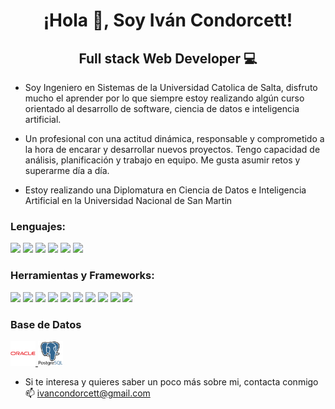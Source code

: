 <div id="header" aling="center">
  <h1 align="center">¡Hola 👋, Soy Iván Condorcett! </h1>
  <h2 align="center">Full stack Web Developer <g-emoji class="g-emoji" alias="computer" fallback-src="https://github.githubassets.com/images/icons/emoji/unicode/1f4bb.png">💻</g-emoji></h2>  
</div>

<ul dir="auto">
<li>
<p dir="auto">Soy Ingeniero en Sistemas de la Universidad Catolica de Salta, disfruto mucho el aprender por lo que siempre estoy realizando algún curso orientado al desarrollo de software, ciencia de datos e inteligencia artificial.</p>
</li>
<li>
<p dir="auto">Un profesional con una actitud dinámica, responsable y comprometido a la hora de encarar y desarrollar nuevos proyectos. Tengo capacidad de análisis, planificación y trabajo en equipo. Me gusta asumir retos y superarme día a día.</p>
</li>
<li>
<p dir="auto">Estoy realizando una Diplomatura en Ciencia de Datos e Inteligencia Artificial en la Universidad Nacional de San Martin</p>
</li>
</ul>


<h3 align="left" dir="auto">Lenguajes:</h3>  
  
  <p dir="auto">
  <img src="https://img.shields.io/badge/-HTML-yellowgreen"/>
  <img src="https://img.shields.io/badge/-CSS-blue"/>  
  <img src="https://img.shields.io/badge/-JAVASCRIPT-yellow"/>
  <img src="https://img.shields.io/badge/-JAVA -green"/>
  <img src="https://img.shields.io/badge/-PYTHON-purple"/>
  <img src="https://img.shields.io/badge/-PL/SQL-gray"/>   
  </p>
<h3 align="left" dir="auto">Herramientas y Frameworks:</h3> 
<p dir="auto">
  <img src="https://img.shields.io/badge/-Bootstrap-red"/>
  <img src="https://img.shields.io/badge/-Angular-cian"/>  
  <img src="https://img.shields.io/badge/-Heroku-violet"/>  
  <img src="https://img.shields.io/badge/-Django-green"/>
  <img src="https://img.shields.io/badge/-Docker-blue"/>
  <img src="https://img.shields.io/badge/-Git-brown"/>
  <img src="https://img.shields.io/badge/-GitHub-silver"/>   
  <img src="https://img.shields.io/badge/-Visual Studio Code-blue"/> 
  <img src="https://img.shields.io/badge/-Trello-yellowgreen"/> 
  <img src="https://img.shields.io/badge/-Jira Software-gold"/> 
  
  </p>
  <h3 align="left" dir="auto">Base de Datos</h3> 
  
  <a href="https://www.oracle.com/" rel="nofollow"> <img src="https://github.com/icondorcett/icondorcett/blob/main/oracle-original.svg" alt="Oracle" width="40" height="40" style="max-width: 100%;"> </a>
  <a href="https://www.postgresql.org" rel="nofollow"> <img src="https://raw.githubusercontent.com/devicons/devicon/master/icons/postgresql/postgresql-original-wordmark.svg" alt="postgresql" width="40" height="40" style="max-width: 100%;"></a>
  
  <ul dir="auto">
  <li>Si te interesa y quieres saber un poco más sobre mi, contacta conmigo <g-emoji class="g-emoji" alias="mailbox" fallback-src="https://github.githubassets.com/images/icons/emoji/unicode/1f4eb.png">📫</g-emoji> <a href="mailto:ivancondorcett@gmail.com">ivancondorcett@gmail.com</a></li>
  </ul>  
<!--
**icondorcett/icondorcett** is a ✨ _special_ ✨ repository because its `README.md` (this file) appears on your GitHub profile.

Here are some ideas to get you started:

- 🔭 I’m currently working on ...
- 🌱 I’m currently learning ...
- 👯 I’m looking to collaborate on ...
- 🤔 I’m looking for help with ...
- 💬 Ask me about ...
- 📫 How to reach me: ...
- 😄 Pronouns: ...
- ⚡ Fun fact: ...
-->
